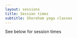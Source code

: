 ```yaml
---
layout: sessions
title: Session times
subtitle: Shoreham yoga classes
---
```

See below for session times
